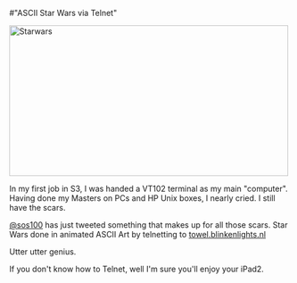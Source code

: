 #"ASCII Star Wars via Telnet"


 <div class='p_embed p_image_embed'>
<a href="http://getfile4.posterous.com/getfile/files.posterous.com/conoroneill/sqMP8CAQjNI7Yokeyz2US0pxFdeMpYeWJwYZAMoYqf0rr8pwipl4dPSwUZXZ/starwars.jpg"><img alt="Starwars" height="270" src="http://getfile5.posterous.com/getfile/files.posterous.com/conoroneill/MEbzBYROy7IC62jaTOx3dAJoCRf95YfQ7OpQNkSGXBusxGI0BvwCErE3zR0U/starwars.jpg.scaled.500.jpg" width="500" /></a>
</div>
<p>In my first job in S3, I was handed a VT102 terminal as my main &quot;computer&quot;. Having done my Masters on PCs and HP Unix boxes, I nearly cried. I still have the scars. </p><p /><div><a href="http://twitter.com/sos100">@sos100</a> has just tweeted something that makes up for all those scars. Star Wars done in animated ASCII Art by telnetting to <a href="http://towel.blinkenlights.nl">towel.blinkenlights.nl</a></div> <p /><div>Utter utter genius.</div><p /><div>If you don&#39;t know how to Telnet, well I&#39;m sure you&#39;ll enjoy your iPad2.</div>
 